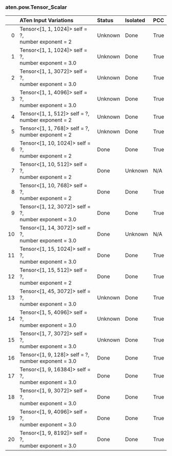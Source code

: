 ### aten.pow.Tensor_Scalar
|    | ATen Input Variations                                    | Status   | Isolated   | PCC   |
|---:|:---------------------------------------------------------|:---------|:-----------|:------|
|  0 | Tensor<[1, 1, 1024]> self = ?,<br>number exponent = 2    | Unknown  | Done       | True  |
|  1 | Tensor<[1, 1, 1024]> self = ?,<br>number exponent = 3.0  | Unknown  | Done       | True  |
|  2 | Tensor<[1, 1, 3072]> self = ?,<br>number exponent = 3.0  | Unknown  | Done       | True  |
|  3 | Tensor<[1, 1, 4096]> self = ?,<br>number exponent = 3.0  | Unknown  | Done       | True  |
|  4 | Tensor<[1, 1, 512]> self = ?,<br>number exponent = 2     | Unknown  | Done       | True  |
|  5 | Tensor<[1, 1, 768]> self = ?,<br>number exponent = 2     | Unknown  | Done       | True  |
|  6 | Tensor<[1, 10, 1024]> self = ?,<br>number exponent = 2   | Done     | Done       | True  |
|  7 | Tensor<[1, 10, 512]> self = ?,<br>number exponent = 2    | Done     | Unknown    | N/A   |
|  8 | Tensor<[1, 10, 768]> self = ?,<br>number exponent = 2    | Done     | Done       | True  |
|  9 | Tensor<[1, 12, 3072]> self = ?,<br>number exponent = 3.0 | Done     | Done       | True  |
| 10 | Tensor<[1, 14, 3072]> self = ?,<br>number exponent = 3.0 | Done     | Unknown    | N/A   |
| 11 | Tensor<[1, 15, 1024]> self = ?,<br>number exponent = 3.0 | Done     | Done       | True  |
| 12 | Tensor<[1, 15, 512]> self = ?,<br>number exponent = 2    | Done     | Done       | True  |
| 13 | Tensor<[1, 45, 3072]> self = ?,<br>number exponent = 3.0 | Unknown  | Done       | True  |
| 14 | Tensor<[1, 5, 4096]> self = ?,<br>number exponent = 3.0  | Unknown  | Done       | True  |
| 15 | Tensor<[1, 7, 3072]> self = ?,<br>number exponent = 3.0  | Unknown  | Done       | True  |
| 16 | Tensor<[1, 9, 128]> self = ?,<br>number exponent = 3.0   | Done     | Done       | True  |
| 17 | Tensor<[1, 9, 16384]> self = ?,<br>number exponent = 3.0 | Done     | Done       | True  |
| 18 | Tensor<[1, 9, 3072]> self = ?,<br>number exponent = 3.0  | Done     | Done       | True  |
| 19 | Tensor<[1, 9, 4096]> self = ?,<br>number exponent = 3.0  | Done     | Done       | True  |
| 20 | Tensor<[1, 9, 8192]> self = ?,<br>number exponent = 3.0  | Done     | Done       | True  |

